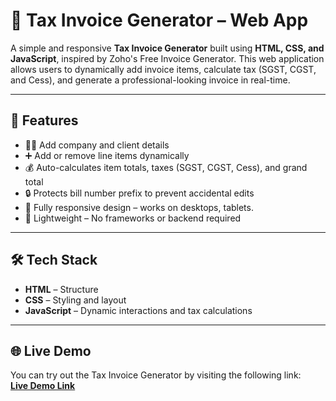 # 🧾 Tax Invoice Generator – Web App

A simple and responsive **Tax Invoice Generator** built using **HTML, CSS, and JavaScript**, inspired by Zoho's Free Invoice Generator. This web application allows users to dynamically add invoice items, calculate tax (SGST, CGST, and Cess), and generate a professional-looking invoice in real-time.

---

## 🚀 Features

- 🧑‍💼 Add company and client details  
- ➕ Add or remove line items dynamically  
- 💰 Auto-calculates item totals, taxes (SGST, CGST, Cess), and grand total  
- 🔒 Protects bill number prefix to prevent accidental edits  
- 📱 Fully responsive design – works on desktops, tablets.
- 🎯 Lightweight – No frameworks or backend required  

---

## 🛠️ Tech Stack

- **HTML** – Structure  
- **CSS** – Styling and layout  
- **JavaScript** – Dynamic interactions and tax calculations

---

## 🌐 Live Demo

You can try out the Tax Invoice Generator by visiting the following link:  
**[Live Demo Link](https://tax-invoice-sotj.vercel.app/)**  

